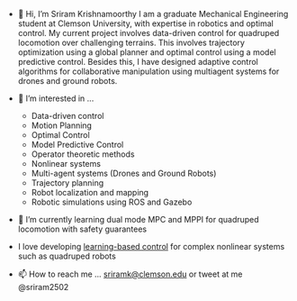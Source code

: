 - 👋 Hi, I’m Sriram Krishnamoorthy
I am a graduate Mechanical Engineering student at Clemson University, with expertise in robotics and optimal control. My current project involves data-driven control for quadruped locomotion over challenging terrains. This involves trajectory optimization using a global planner and optimal control using a model predictive control. Besides this, I have designed adaptive control algorithms for collaborative manipulation using multiagent systems for drones and ground robots.

- 👀 I’m interested in ...
  - Data-driven control
  - Motion Planning
  - Optimal Control
  - Model Predictive Control
  - Operator theoretic methods
  - Nonlinear systems
  - Multi-agent systems (Drones and Ground Robots)
  - Trajectory planning
  - Robot localization and mapping
  - Robotic simulations using ROS and Gazebo

- 🌱 I’m currently learning dual mode MPC and MPPI for quadruped locomotion with safety guarantees
- I love developing [learning-based control](https://github.com/sriram-2502/Deep_Koopman_AutoEncoder) for complex nonlinear systems such as quadruped robots



- 📫 How to reach me ... sriramk@clemson.edu or tweet at me @sriram2502







<!---
sriram-2502/sriram-2502 is a ✨ special ✨ repository because its `README.md` (this file) appears on your GitHub profile.
You can click the Preview link to take a look at your changes.
--->
